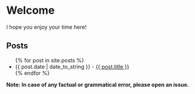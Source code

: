 # Welcome

I hope you enjoy your time here!

## Posts

<ul>
    {% for post in site.posts %}
        <li>
            {{ post.date | date_to_string }} - <a href="{{ post.url }}">{{ post.title }}</a>
        </li>
    {% endfor %}
</ul>

**Note: In case of any factual or grammatical error, please open an issue.**

